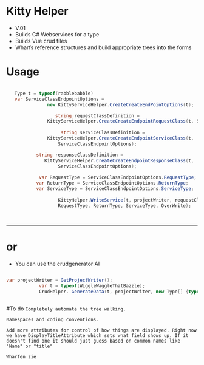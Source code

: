 ﻿# Kitty Helper

- V.01
- Builds C# Webservices for a type
- Builds Vue crud files
- Wharfs reference structures and build appropriate trees into the forms


# Usage
 ```c#
 
    Type t = typeof(rabblebabble)
    var ServiceClassEndpointOptions =
                new KittyServiceHelper.CreateCreateEndPointOptions(t);

                   string requestClassDefinition =
                KittyServiceHelper.CreateCreateEndpointRequestClass(t, ServiceClassEndpointOptions);
                
                     string serviceClassDefinition =
                KittyServiceHelper.CreateCreateEndpointServiceClass(t,
                    ServiceClassEndpointOptions);

            string responseClassDefinition =
               KittyServiceHelper.CreateCreateEndpointResponseClass(t,
                    ServiceClassEndpointOptions);
             
             var RequestType = ServiceClassEndpointOptions.RequestType;
            var ReturnType = ServiceClassEndpointOptions.ReturnType;
            var ServiceType = ServiceClassEndpointOptions.ServiceType;
                    
                    KittyHelper.WriteService(t, projectWriter, requestClassDefinition, responseClassDefinition, serviceClassDefinition,
                    RequestType, ReturnType, ServiceType, OverWrite);
                    
                    


```


------------------------

# or 

- You can use the crudgenerator AI

```c#

var projectWriter = GetProjectWriter();
            var t = typeof(WiggleWaggleThatBazzle);
            CrudHelper. GenerateData(t, projectWriter, new Type[] {typeof(SomeOtherTypeConnectedByTree)});



```

#To do
`Completely automate the tree walking.`

`Namespaces and coding conventions.` 
 
`Add more attributes for control of how things are displayed. Right now we have DisplayTitleAttribute which sets what field shows up. If it doesn't find one it should just guess based on common names like "Name" or "title"`

`Wharfen zie`